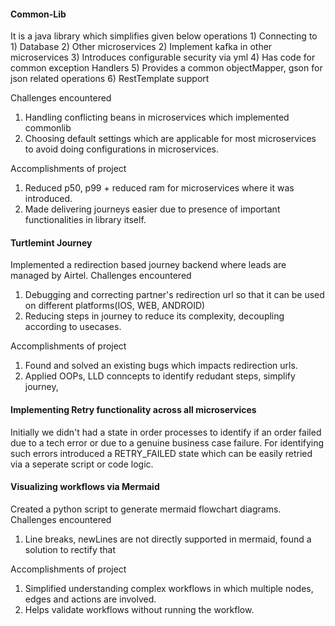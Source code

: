 #### Common-Lib
It is a java library which simplifies given below operations
	1) Connecting to 
		1) Database
		2) Other microservices
	2) Implement kafka in other microservices
	3) Introduces configurable security via yml
	4) Has code for common exception Handlers
	5) Provides a common objectMapper, gson for json related operations
	6) RestTemplate support

Challenges encountered
1) Handling conflicting beans in microservices which implemented commonlib
2) Choosing default settings which are applicable for most microservices to avoid doing configurations in microservices.

Accomplishments of project
1) Reduced p50, p99 + reduced ram for microservices where it was introduced.
2) Made delivering journeys easier due to presence of important functionalities in library itself.

#### Turtlemint Journey
Implemented a redirection based journey backend where leads are managed by Airtel.
Challenges encountered
1) Debugging and correcting partner's redirection url so that it can be used on different platforms(IOS, WEB, ANDROID)
2) Reducing steps in journey to reduce its complexity, decoupling according to usecases.

Accomplishments of project
1) Found and solved an existing bugs which impacts redirection urls.
2) Applied OOPs, LLD conncepts to identify redudant steps, simplify journey,

#### Implementing Retry functionality across all microservices
Initially we didn't had a state in order processes to identify if an order failed due to a tech error or due to a genuine business case failure. 
For identifying such errors introduced a RETRY_FAILED state which can be easily retried via a seperate script or code logic.

#### Visualizing workflows via Mermaid
Created a python script to generate mermaid flowchart diagrams.
Challenges encountered
1) Line breaks, newLines are not directly supported in mermaid, found a solution to rectify that

Accomplishments of project
1) Simplified understanding complex workflows in which multiple nodes, edges and actions are involved.
2) Helps validate workflows without running the workflow.